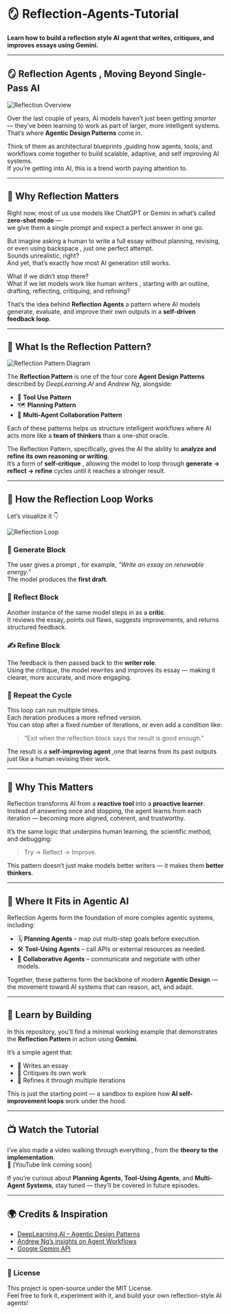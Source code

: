# 🪞 Reflection-Agents-Tutorial

**Learn how to build a reflection style AI agent that writes, critiques, and improves essays using Gemini.**

---

## 🪞 Reflection Agents , Moving Beyond Single-Pass AI

![Reflection Overview](./s1.png)

Over the last couple of years, AI models haven’t just been getting *smarter* — they’ve been learning to work as part of larger, more intelligent systems.  
That’s where **Agentic Design Patterns** come in.

Think of them as architectural blueprints ,guiding how agents, tools, and workflows come together to build scalable, adaptive, and self improving AI systems.  
If you’re getting into AI, this is a trend worth paying attention to.

---

## 💭 Why Reflection Matters

Right now, most of us use models like ChatGPT or Gemini in what’s called **zero-shot mode** —  
we give them a single prompt and expect a perfect answer in one go.

But imagine asking a human to write a full essay without planning, revising, or even using backspace ,  just one perfect attempt.  
Sounds unrealistic, right?  
And yet, that’s exactly how most AI generation still works.

What if we didn’t stop there?  
What if we let models work like human writers , starting with an outline, drafting, reflecting, critiquing, and refining?

That’s the idea behind **Reflection Agents**  a pattern where AI models generate, evaluate, and improve their own outputs in a **self-driven feedback loop**.

---

## 🧠 What Is the Reflection Pattern?

![Reflection Pattern Diagram](./s2.png)

The **Reflection Pattern** is one of the four core **Agent Design Patterns** described by *DeepLearning.AI* and *Andrew Ng*, alongside:

- 🧰 **Tool Use Pattern**  
- 🗺️ **Planning Pattern**  
- 🤝 **Multi-Agent Collaboration Pattern**

Each of these patterns helps us structure intelligent workflows where AI acts more like a **team of thinkers** than a one-shot oracle.

The Reflection Pattern, specifically, gives the AI the ability to **analyze and refine its own reasoning or writing**.  
It’s a form of **self-critique** ,  allowing the model to loop through **generate → reflect → refine** cycles until it reaches a stronger result.

---

## 🔁 How the Reflection Loop Works

Let’s visualize it 👇  

![Reflection Loop](./s3.png)

### 🧩 Generate Block
The user gives a prompt , for example, *“Write an essay on renewable energy.”*  
The model produces the **first draft**.

### 💭 Reflect Block
Another instance of the same model steps in as a **critic**.  
It reviews the essay, points out flaws, suggests improvements, and returns structured feedback.

### ✍️ Refine Block
The feedback is then passed back to the **writer role**.  
Using the critique, the model rewrites and improves its essay — making it clearer, more accurate, and more engaging.

### 🔁 Repeat the Cycle
This loop can run multiple times.  
Each iteration produces a more refined version.  
You can stop after a fixed number of iterations, or even add a condition like:  
> “Exit when the reflection block says the result is good enough.”

The result is a **self-improving agent** ,one that learns from its past outputs just like a human revising their work.

---

## 🔬 Why This Matters

Reflection transforms AI from a **reactive tool** into a **proactive learner**.  
Instead of answering once and stopping, the agent learns from each iteration — becoming more aligned, coherent, and trustworthy.

It’s the same logic that underpins human learning, the scientific method, and debugging:  
> Try → Reflect → Improve.

This pattern doesn’t just make models better writers — it makes them **better thinkers**.

---

## 🧩 Where It Fits in Agentic AI

Reflection Agents form the foundation of more complex agentic systems, including:

- 🗓️ **Planning Agents** – map out multi-step goals before execution.  
- 🛠️ **Tool-Using Agents** – call APIs or external resources as needed.  
- 👥 **Collaborative Agents** – communicate and negotiate with other models.  

Together, these patterns form the backbone of modern **Agentic Design** —  
the movement toward AI systems that can reason, act, and adapt.

---

## 🧠 Learn by Building

In this repository, you’ll find a minimal working example that demonstrates the **Reflection Pattern** in action using **Gemini**.

It’s a simple agent that:
- 📝 Writes an essay  
- 🧩 Critiques its own work  
- 🔁 Refines it through multiple iterations  

This is just the starting point — a sandbox to explore how **AI self-improvement loops** work under the hood.

---

## 📺 Watch the Tutorial

I’ve also made a video walking through everything , from the **theory to the implementation**.  
🎥 [YouTube link coming soon]

If you’re curious about **Planning Agents**, **Tool-Using Agents**, and **Multi-Agent Systems**, stay tuned — they’ll be covered in future episodes.

---

## 🌍 Credits & Inspiration

- [DeepLearning.AI – Agentic Design Patterns](https://www.deeplearning.ai/)  
- [Andrew Ng’s insights on Agent Workflows](https://www.deeplearning.ai/the-batch/)  
- [Google Gemini API](https://aistudio.google.com/)  

---

### 🧾 License
This project is open-source under the MIT License.  
Feel free to fork it, experiment with it, and build your own reflection-style AI agents!

